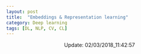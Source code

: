 ```yaml
---
layout: post
title:  "Embeddings & Representation learning"
category: Deep learning
tags: [DL, NLP, CV, CL]
---
```






<center> Update: 02/03/2018_11:42:57</center>

  	
